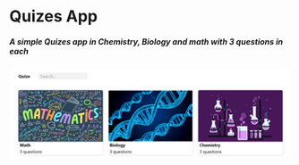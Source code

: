 # Quizes App


##### A simple Quizes app in Chemistry, Biology and math with 3 questions in each

![1744297623715](image/README/1744297623715.png)
